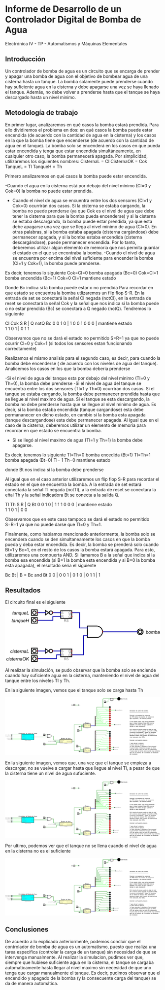 # Informe de Desarrollo de un Controlador Digital de Bomba de Agua

Electrónica IV - TP - Automatismos y Máquinas Elementales

## Introducción

Un controlador de bomba de agua es un circuito que se encarga de prender y apagar una bomba de agua con el objetivo de bombear agua de una cisterna hasta un tanque. La bomba solamente puede prenderse cuando hay suficiente agua en la cisterna y debe apagarse una vez se haya llenado el tanque. Además, no debe volver a prenderse hasta que el tanque se haya descargado hasta un nivel minimo.

## Metodología de trabajo

En primer lugar, analizaremos en qué casos la bomba estará prendida. Para ello dividiremos el problema en dos: en qué casos la bomba puede estar encendida (de acuerdo con la cantidad de agua en la cisterna) y los casos en la que la bomba tiene que encenderse (de acuerdo con la cantidad de agua en el tanque). La bomba solo se encenderá en los casos en que pueda estar encendida y tenga que estar encendida simultáneamente, en cualquier otro caso, la bomba permanecerá apagada. 
Por simplicidad, utilizaremos los siguientes nombres:
CisternaL  = Cl
CisternaOK = Cok
TanqueL    = Tl
TanqueH    = Th

Primero analizaremos en qué casos la bomba puede estar encendida. 

-Cuando el agua en la cisterna está por debajo del nivel mínimo (Cl=0 y Cok=0) la bomba no puede estar prendida.
- Cuando el nivel de agua se encuentra entre los dos sensores (Cl=1 y Cok=0) ocurrirán dos casos. Si la cisterna se estaba cargando, la bomba no puede prenderse (ya que Cok es el nivel de agua que debe tener la cisterna para que la bomba pueda encenderse) y si la cisterna se estaba descargando, la bomba puede estar prendida, ya que esta debe apagarse una vez que se llega al nivel mínimo de agua (Cl=0).
En otras palabras, si la bomba estaba apagada (cisterna cargándose) debe permanecer apagada, y si la bomba estaba encendida (cisterna descargándose), puede permanecer encendida. Por lo tanto, deberemos utilizar algún elemento de memoria que nos permita guardar el estado en el que se encontraba la bomba.
-Cuando el nivel de agua se encuentra por encima del nivel suficiente para encender la bomba (Cl=1 y Cok=1), la bomba puede prenderse.

Es decir, tenemos lo siguiente
Cok=Cl=0 bomba apagada (Bc=0)
Cok=Cl=1 bomba encendida (Bc=1)
Cok=0 Cl=1 mantiene estado 

Donde Bc indica si la bomba puede estar o no prendida 
Para recordar en que estado se encuentra la bomba utlizaremos un flip flop S-R.  En la entrada de set se conectará la señal Cl negada (notCl), en la entrada de reset se conectará la señal Cok y la señal que nos indica si la bomba puede o no estar prendida (Bc) se conectará a Q negado (notQ). Tendremos lo siguiente


Cl Cok  S R | Q  notQ  Bc
0   0   1 0 | 1   0    0
1   0   0 0 | mantiene estado  
1   1   0 1 | 0   1    1

Observamos que no se dará el estado no permitido S=R=1 ya que no puede ocurrir Cl=0 y Cok=1 (si todos los sensores estan funcionando correctamente)

Realizamos el mismo analisis para el segundo caso, es decir, para cuando la bomba debe encenderse ( de acuerdo con los niveles de agua del tanque). Analicemos los casos en los que la bomba deberia prenderse

-Si el nivel de agua del tanque esta por debajo del nivel minimo (Tl=0 y Th=0), la bomba debe prenderse
-Si el nivel de agua del tanque se encuentra entre los dos sensores (Tl=1 y Th=0) ocurriran dos casos. Si el tanque se estaba cargando, la bomba debe permanecer prendida hasta que se llegue al nivel maximo de agua. Si el tanque se esta descargando, la bomba no debe prenderse hasta que se llegue al nivel minimo de agua. Es decir, si la bomba estaba encendida (tanque cargandose) esta debe permananecer en dicho estado, en cambio si la bomba esta apagada (tanque descargandose) esta debe permanecer apagada. Al igual que en el caso de la cisterna, deberemos utilizar un elemento de memoria para recordar en que estado se encuentra la bomba.
- Si se llegó al nivel maximo de agua (Tl=1 y Th=1) la bomba debe apagarse.

Es decir, tenemos lo siguiente
Tl=Th=0 bomba encedida (Bt=1)
Tl=Th=1 bomba apagada  (Bt=0)
Tl= 1 Th=0 mantiene estado

donde Bt nos indica si la bomba debe prenderse

Al igual que en el caso anterior utilizaremos un flip flop S-R para recordar el estado en el que se encuentra la bomba. A la entrada de set estará conectada la señal Tl negada (notTl), a la entrada de reset se conectara la eñal Th y la señal indicadora Bt se conecta a la salida Q.

Tl  Th  S R | Q   Bt
0   0   1 0 | 1    1
1   0   0 0 | mantiene estado  
1   1   0 1 | 0    0


Observamos que en este caso tampoco se dará el estado no permitido S=R=1 ya que no puede darse que Tl=0 y Th=1.

Finalmente, como habiamos mencionado anteriormente, la bomba solo se encendera cuando se den simultaneamente los casos en que la bomba pueda y deba estar encendida. Es decir, la bomba se prenderá solo cuando Bt=1 y Bc=1, en el resto de los casos la bomba estará apagada. Para esto, utilizaremos una compuerta AND. Si llamamos B a la señal que indica si la bomba esa encendida (si B=1 la bomba esta encendida y si B=0 la bomba esta apagada), el resultado seria el siguiente

Bc  Bt | B = Bc and Bt
0   0  |      0
0   1  |      0
1   0  |      0
1   1  |      1


## Resultados
El circuito final es el siguiente

![](control_bomba.png)

Al realizar la simulación, se pudo observar que la bomba solo se enciende cuando hay suficiente agua en la cisterna, manteniendo el nivel de agua del tanque entre los niveles Tl y Th.

En la siguiente imagen, vemos que el tanque solo se carga hasta Th

![](sim_control_bomba_1.png)

En la siguiente imagen, vemos que, una vez que el tanque se empieza a descargar, no se vuelve a cargar hasta que llegue al nivel Tl, a pesar de que la cisterna tiene un nivel de agua sufuciente.

![](sim_control_bomba_2.png)

Por ultimo, podemos ver que el tanque no se llena cuando el nivel de agua en la cisterna no es el suficiente

![](sim_control_bomba_3.png)


## Conclusiones

De acuerdo a lo explicado anteriormente, podemos concluir que el controlador de bomba de agua es un automatismo, puesto que realiza una tarea especifica (controlar la carga de un tanque) sin necesidad de que se intervenga manualmente. Al realizar la simulacion, pudimos ver que, siempre que hubiese suficiente agua en la cisterna, el tanque se cargaba automaticamente hasta llegar al nivel maximo sin necesidad de que uno tenga que cargar manualmente el tanque. Es decir, pudimos observar que el encendido y apagado de la bomba (y la consecuente carga del tanque) se da de manera automática.
